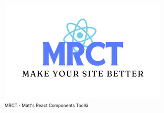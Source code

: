 <div align="center">
  <img src="MRCT.png" alt="logo"/>
</div>

MRCT - Matt's React Components Toolki
